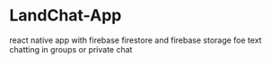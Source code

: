 # LandChat-App
react native app with firebase firestore and firebase storage foe text chatting in groups or private chat
